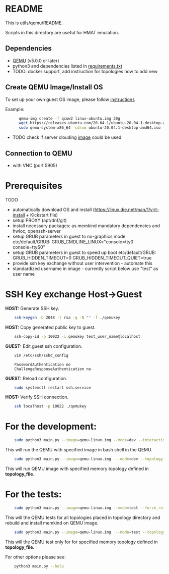 # **README**

This is utils/qemu/README.

Scripts in this directory are useful for HMAT emulation.

## Dependencies

- [QEMU](https://www.qemu.org/download/#source) (v5.0.0 or later)
- python3 and dependencies listed in [requirements.txt](https://github.com/memkind/memkind/blob/master/utils/qemu/requirements.txt)
- TODO: docker support, add instruction for topologies how to add new

## Create QEMU Image/Install OS
To set up your own guest OS image, please follow [instructions](https://en.wikibooks.org/wiki/QEMU/Images#Creating_an_image)

Example:
```bash
      qemu-img create -f qcow2 linux-ubuntu.img 30g
      wget https://releases.ubuntu.com/20.04.1/ubuntu-20.04.1-desktop-amd64.iso
      sudo qemu-system-x86_64 -cdrom ubuntu-20.04.1-desktop-amd64.iso -cpu host -enable-kvm -m 4G -vnc :5 -drive file=linux-ubuntu.img,format=qcow2 -boot d
```
- TODO check if server clouding [image](https://cloud-images.ubuntu.com/releases/focal/release-20201111/ubuntu-20.04-server-cloudimg-amd64.img) could be used

## Connection to QEMU

- with VNC (port 5905)

# Prerequisites
TODO
- automatically download OS and install (https://linux.die.net/man/1/virt-install + Kickstart file)
- setup PROXY (apt/dnf/git)
- install necessary packages: as memkind mandatory dependencies and hwloc, openssh-server
- setup GRUB parameters  in guest to no-graphics mode etc/default/GRUB: GRUB_CMDLINE_LINUX="console=tty0 console=ttyS0"
- setup GRUB parameters in guest to speed up boot etc/default/GRUB: GRUB_HIDDEN_TIMEOUT=0 GRUB_HIDDEN_TIMEOUT_QUIET=true
- provide ssh key exchange without user intervention - automate this
- standardized username in image - currently script below use "test" as user name

# SSH Key exchange Host->Guest
**HOST:** Generate SSH key.
```bash
    ssh-keygen -b 2048 -t rsa -q -N "" -f ./qemukey
```

**HOST:** Copy generated public key to guest.
```bash
    ssh-copy-id -p 10022 -i qemukey test_user_name@localhost
```
**GUEST:** Edit guest ssh configuration.
```bash
    vim /etc/ssh/sshd_config
```

```
    PasswordAuthentication no
    ChallengeResponseAuthentication no
```

**GUEST:** Reload configuration.
```bash
    sudo systemctl restart ssh.service
```

**HOST:** Verify SSH connection.
```bash
    ssh localhost -p 10022 ./qemukey
```

# For the development:

```bash
    sudo python3 main.py --image=qemu-linux.img --mode=dev --interactive
```
This will run the QEMU with specified image in bash shell in the QEMU.

```bash
    sudo python3 main.py --image=qemu-linux.img  --mode=dev --topology topology/<topology_file>
```
This will run QEMU image with specified memory topology defined in **topology_file**.

# For the tests:

```bash
    sudo python3 main.py --image=qemu-linux.img --mode=test --force_reinstall
```
This will the QEMU tests for all topologies placed in topology directory and rebuild and install memkind on QEMU image.

```bash
    sudo python3 main.py --image=qemu-linux.img  --mode=test --topology topology/<topology_file>
```
This will the QEMU test only for for specified memory topology defined in **topology_file**.

For other options please see:

```bash
    python3 main.py --help
```